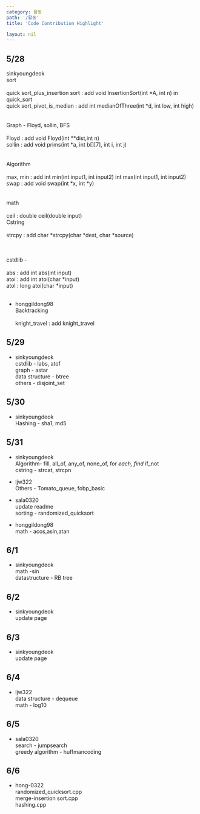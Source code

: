 ```yaml
---
category: 활동
path: '/활동'
title: 'Code Contribution Highlight'

layout: nil
---
```



5/28
---
sinkyoungdeok  <br>
sort <br><br>
quick sort_plus_insertion sort : add void InsertionSort(int *A, int n) in quick_sort<br>
quick sort_pivot_is_median : add int medianOfThree(int *d, int low, int high)<br>
<br><br>
Graph - Floyd, sollin, BFS <br><br>
Floyd : add void Floyd(int **dist,int n) <br>
sollin : add void prims(int *a, int b[][7], int i, int j)<br>
<br><br>
Algorithm <br><br>
max, min : add int min(int input1, int input2) int max(int input1, int input2)<br>
swap : add void swap(int *x, int *y)<br>
<br><br>
math<br><br>
ceil : double ceil(double input)  <br>
Cstring<br><br>
strcpy : add char *strcpy(char *dest, char *source) <br>

<br><br>
cstdlib -<br><br>
abs : add int abs(int input)<br>
atoi : add int atoi(char *input)<br>
atol : long atoi(char *input)
<br><br>
- honggildong98 <br>
Backtracking<br><br>
knight_travel : add knight_travel <br>

5/29
---
- sinkyoungdeok <br>
cstdlib - labs, atof  <br>
graph - astar <br>
data structure - btree <br>
others - disjoint_set <br>

5/30
---
- sinkyoungdeok <br>
Hashing - sha1, md5 <br>

5/31
---
- sinkyoungdeok <br>
Algorithm- fill, all_of, any_of, none_of, for _each, find_ if_not <br>
cstring - strcat, strcpn <br>

- ljw322 <br>
Others - Tomato_queue, fobp_basic  <br>

- sala0320 <br>
update readme <br>
sorting - randomized_quicksort  <br>

- honggildong98 <br>
math - acos,asin,atan <br>

6/1
---
- sinkyoungdeok <br>
math -sin <br>
datastructure - RB tree <br>

6/2
---
- sinkyoungdeok <br>
update page <br>

6/3
---
- sinkyoungdeok <br>
update page <br>

6/4
---
- ljw322 <br>
data structure - dequeue <br>
math - log10 <br>

6/5
---
- sala0320 <br>
search - jumpsearch <br>
greedy algorithm - huffmancoding

6/6
---
- hong-0322 <br>
randomized_quicksort.cpp <br>
merge-insertion sort.cpp <br>
hashing.cpp<br>
